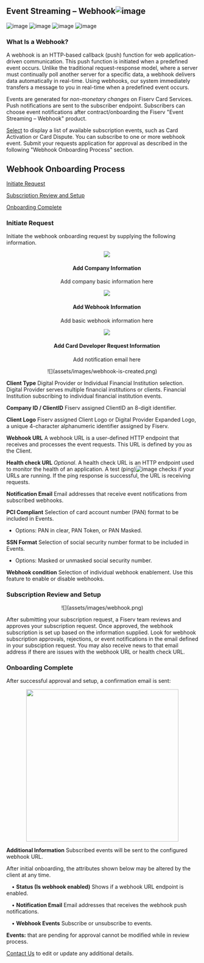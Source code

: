 ## Event Streaming – Webhook![image](https://github.com/Fiserv/card-developer/assets/159808568/24b226ba-b19a-43b9-97f7-579c7446113b)
![image](https://github.com/Fiserv/card-developer/assets/159808568/29af23bc-c675-446f-a781-3162108eb01c)
![image](https://github.com/Fiserv/card-developer/assets/159808568/3236fc3f-58c5-4ff5-a4f3-2b851e09ccbf)
![image](https://github.com/Fiserv/card-developer/assets/159808568/5d5ebc25-21fd-407b-94fc-ad32838366b1)
![image](https://github.com/Fiserv/card-developer/assets/159808568/f682c848-4ec4-4d32-86a8-372b26728e9c)


### What Is a Webhook?

A webhook is an HTTP-based callback (push) function for web application-driven communication. This push function is initiated when a predefined event occurs. Unlike the traditional request-response model, where a server must continually poll another server for a specific data, a webhook delivers data automatically in real-time. Using webhooks, our system immediately transfers a message to you in real-time when a predefined event occurs. 
  
Events are generated for _non-monetary changes_ on Fiserv Card Services. Push notifications are sent to the subscriber endpoint. Subscribers can choose event notifications after contract/onboarding the Fiserv "Event Streaming – Webhook" product.

[Select](?path=docs/webhook/section-header.md) to display a list of available subscription events, such as Card Activation or Card Dispute. You can subscribe to one or more webhook event. Submit your requests application for approval as described in the following "Webhook Onboarding Process" section. 

## Webhook Onboarding Process 



<a href="#one">Initiate Request</a>

<a href="#two">Subscription Review and Setup</a>

<a href="#three">Onboarding Complete</a>

<h3 id="one">Initiate Request</h3>

Initiate the webhook onboarding request by supplying the following information.

<style>
.col-md-4 ul li {
    list-style: none;
}
</style>

<div class="row" style="text-align:center;" markdown=1>
<div class="col-md-4" markdown=1>

*   ![](assets/images/your-company-basic-information.png)
    
    #### Add Company Information
    
    Add company basic information here

</div>
<div class="col-md-4" markdown=1>

*   ![](assets/images/basic-webhook-information1.png)
    
    #### Add Webhook Information
    
    Add basic webhook information here

</div>
<div class="col-md-4" markdown=1>

*   ![](assets/images/card-developer-request-info2.png)
    
    #### Add Card Developer Request Information

    
    Add notification email here
    
</div>
</div>
<div class="row" style="text-align:center;"  markdown=1>
![](assets/images/webhook-is-created.png)
</div>

**Client Type** Digital Provider or Individual Financial Institution selection. Digital Provider serves multiple financial institutions or clients. Financial Institution subscribing to individual financial institution events.

**Company ID / ClientID** Fiserv assigned ClientID an 8-digit identifier.

**Client Logo** Fiserv assigned Client Logo or Digital Provider Expanded Logo, a unique 4-character alphanumeric identifier assigned by Fiserv.

**Webhook URL** A webhook URL is a user-defined HTTP endpoint that receives and processes the event requests. This URL is defined by you as the Client.

**Health check URL** _Optional_. A health check URL is an HTTP endpoint used to monitor the health of an application. A test (ping)![image](https://github.com/Fiserv/card-developer/assets/159808568/d0249979-8b09-4537-858f-1ff3eb75e0d1)
 checks if your URLs are running. If the ping response is successful, the URL is receiving requests.

**Notification Email** Email addresses that receive event notifications from subscribed webhooks.

**PCI Compliant** Selection of card account number (PAN) format to be included in Events. 
   - Options: PAN in clear, PAN Token, or PAN Masked.

**SSN Format** Selection of social security number format to be included in Events. 
   - Options: Masked or unmasked social security number.

**Webhook condition** Selection of individual webhook enablement.  Use this feature to enable or disable webhooks.

<h3 id="two">Subscription Review and Setup</h3>

<div class="row" style="text-align:center;" markdown=1>
![](assets/images/webhook.png)
 </div>


After submitting your subscription request, a Fiserv team reviews and approves your subscription request. Once approved, the webhook subscription is set up based on the information supplied. Look for webhook subscription approvals, rejections, or event notifications in the email defined in your subsciption request. You may also receive news to that email address if there are issues with the webhook URL or health check URL.

<h3 id="three">Onboarding Complete</h3>

After successful approval and setup, a confirmation email is sent: 




<div class="row" style="text-align:center;" markdown=1>
<img src="./assets/images/webhook-status-approved.png"  width="400"/>
</div>


**Additional Information**
Subscribed events will be sent to the configured webhook URL.

After initial onboarding, the attributes shown below may be altered by the client at any time.

&emsp;• **Status (Is webhook enabled)** Shows if a webhook URL endpoint is enabled.

&emsp;• **Notification Email**  Email addresses that receives the webhook push notifications.

&emsp;• **Webhook Events** Subscribe or unsubscribe to events.

**Events:** that are pending for approval cannot be modified while in review process.

[Contact Us](https://www.fiserv.com/en/about-fiserv/contact-us.html) to edit or update any additional details.


